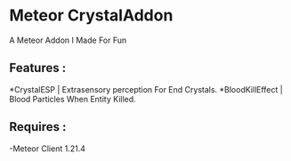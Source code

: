# Meteor CrystalAddon

A Meteor Addon I Made For Fun

## Features :

*CrystalESP | Extrasensory perception For End Crystals.
*BloodKillEffect | Blood Particles When Entity Killed.

## Requires :

-Meteor Client 1.21.4
